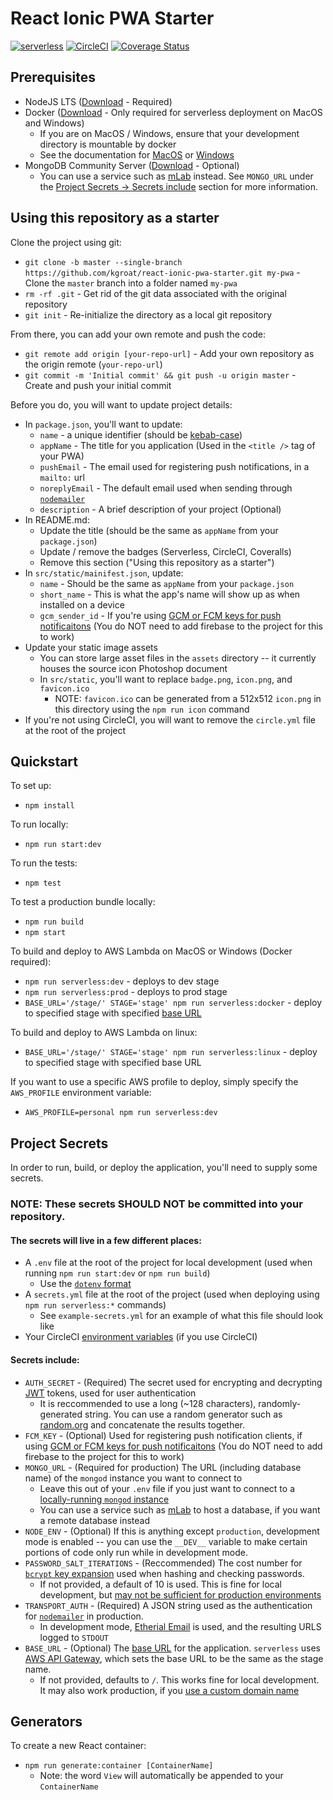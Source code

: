 
# React Ionic PWA Starter

[![serverless](http://public.serverless.com/badges/v3.svg)](http://www.serverless.com)
[![CircleCI](https://circleci.com/gh/kgroat/react-ionic-pwa-starter.svg?style=svg)](https://circleci.com/gh/kgroat/workflows/react-ionic-pwa-starter)
[![Coverage Status](https://coveralls.io/repos/github/kgroat/react-ionic-pwa-starter/badge.svg?branch=master)](https://coveralls.io/github/kgroat/react-ionic-pwa-starter)


## Prerequisites

* NodeJS LTS ([Download](https://nodejs.org/en/) - Required)
* Docker ([Download](https://www.docker.com/community-edition) - Only required for serverless deployment on MacOS and Windows)
  - If you are on MacOS / Windows, ensure that your development directory is mountable by docker
  - See the documentation for [MacOS](https://docs.docker.com/docker-for-mac/#file-sharing) or [Windows](https://docs.docker.com/docker-for-windows/#shared-drives)
* MongoDB Community Server ([Download](https://www.mongodb.com/download-center/#community)  - Optional)
  - You can use a service such as [mLab](https://mlab.com/) instead.  See `MONGO_URL` under the [Project Secrets -> Secrets include](https://github.com/kgroat/react-ionic-pwa-starter#secrets-include) section for more information.

## Using this repository as a starter

Clone the project using git:
* `git clone -b master --single-branch https://github.com/kgroat/react-ionic-pwa-starter.git my-pwa` - Clone the `master` branch into a folder named `my-pwa`
* `rm -rf .git` - Get rid of the git data associated with the original repository
* `git init` - Re-initialize the directory as a local git repository

From there, you can add your own remote and push the code:
* `git remote add origin [your-repo-url]` - Add your own repository as the origin remote (`your-repo-url`)
* `git commit -m 'Initial commit' && git push -u origin master` - Create and push your initial commit

Before you do, you will want to update project details:
* In `package.json`, you'll want to update:
  * `name` - a unique identifier (should be [kebab-case](http://wiki.c2.com/?KebabCase))
  * `appName` - The title for you application (Used in the `<title />` tag of your PWA)
  * `pushEmail` - The email used for registering push notifications, in a `mailto:` url
  * `noreplyEmail` - The default email used when sending through [`nodemailer`](https://nodemailer.com/)
  * `description` - A brief description of your project (Optional)
* In README.md:
  * Update the title (should be the same as `appName` from your `package.json`)
  * Update / remove the badges (Serverless, CircleCI, Coveralls)
  * Remove this section ("Using this repository as a starter")
* In `src/static/mainifest.json`, update:
  * `name` - Should be the same as `appName` from your `package.json`
  * `short_name` - This is what the app's name will show up as when installed on a device
  * `gcm_sender_id` - If you're using [GCM or FCM keys for push notificaitons](https://firebase.google.com/docs/cloud-messaging/concept-options) (You do NOT need to add firebase to the project for this to work)
* Update your static image assets
  * You can store large asset files in the `assets` directory -- it currently houses the source icon Photoshop document
  * In `src/static`, you'll want to replace `badge.png`, `icon.png`, and `favicon.ico`
    - NOTE: `favicon.ico` can be generated from a 512x512 `icon.png` in this directory using the `npm run icon` command
* If you're not using CircleCI, you will want to remove the `circle.yml` file at the root of the project


## Quickstart

To set up:
* `npm install`

To run locally:
* `npm run start:dev`

To run the tests:
* `npm test`

To test a production bundle locally:
* `npm run build`
* `npm start`

To build and deploy to AWS Lambda on MacOS or Windows (Docker required):
* `npm run serverless:dev` - deploys to dev stage
* `npm run serverless:prod` - deploys to prod stage
* `BASE_URL='/stage/' STAGE='stage' npm run serverless:docker` - deploy to specified stage with specified [base URL](https://www.w3schools.com/tags/tag_base.asp)

To build and deploy to AWS Lambda on linux:
* `BASE_URL='/stage/' STAGE='stage' npm run serverless:linux` - deploy to specified stage with specified base URL

If you want to use a specific AWS profile to deploy, simply specify the `AWS_PROFILE` environment variable:
* `AWS_PROFILE=personal npm run serverless:dev`


## Project Secrets

In order to run, build, or deploy the application, you'll need to supply some secrets.

### __NOTE__: These secrets __SHOULD NOT__ be committed into your repository.

#### The secrets will live in a few different places:
* A `.env` file at the root of the project for local development (used when running `npm run start:dev` or `npm run build`)
  - Use the [`dotenv` format](https://www.npmjs.com/package/dotenv#usage)
* A `secrets.yml` file at the root of the project (used when deploying using `npm run serverless:*` commands)
  - See `example-secrets.yml` for an example of what this file should look like
* Your CircleCI [environment variables](https://circleci.com/docs/2.0/env-vars/) (if you use CircleCI)


#### Secrets include:
* `AUTH_SECRET` - (Required) The secret used for encrypting and decrypting [JWT](https://jwt.io/) tokens, used for user authentication
  - It is reccommended to use a long (~128 characters), randomly-generated string.  You can use a random generator such as [random.org](https://www.random.org/strings/?num=5&len=20&digits=on&upperalpha=on&loweralpha=on&unique=off&format=html&rnd=new) and concatenate the results together.
* `FCM_KEY` - (Optional) Used for registering push notification clients, if using [GCM or FCM keys for push notificaitons](https://firebase.google.com/docs/cloud-messaging/concept-options) (You do NOT need to add firebase to the project for this to work)
* `MONGO_URL` - (Required for production) The URL (including database name) of the `mongod` instance you want to connect to
  - Leave this out of your `.env` file if you just want to connect to a [locally-running `mongod` instance](https://docs.mongodb.com/manual/reference/program/mongod/index.html)
  - You can use a service such as [mLab](https://mlab.com/) to host a database, if you want a remote database instead
* `NODE_ENV` - (Optional) If this is anything except `production`, development mode is enabled -- you can use the `__DEV__` variable to make certain portions of code only run while in development mode.
* `PASSWORD_SALT_ITERATIONS` - (Reccommended) The cost number for [`bcrypt` key expansion](https://en.wikipedia.org/wiki/Bcrypt#Description) used when hashing and checking passwords.
  - If not provided, a default of 10 is used.  This is fine for local development, but [may not be sufficient for production environments](https://security.stackexchange.com/questions/3959/recommended-of-iterations-when-using-pkbdf2-sha256/3993#3993)
* `TRANSPORT_AUTH` - (Required) A JSON string used as the authentication for [`nodemailer`](https://nodemailer.com/) in production.
  - In development mode, [Etherial Email](https://ethereal.email/) is used, and the resulting URLS logged to `STDOUT`
* `BASE_URL` - (Optional) The [base URL](https://www.w3schools.com/tags/tag_base.asp) for the application.  `serverless` uses [AWS API Gateway](https://aws.amazon.com/api-gateway/), which sets the base URL to be the same as the stage name.
  - If not provided, defaults to `/`.  This works fine for local development.  It may also work production, if you [use a custom domain name](https://docs.aws.amazon.com/apigateway/latest/developerguide/how-to-custom-domains.html)


## Generators

To create a new React container:
* `npm run generate:container [ContainerName]`
  - Note: the word `View` will automatically be appended to your `ContainerName`
